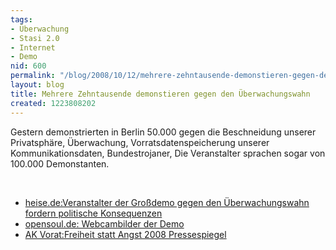 ```yaml
---
tags:
- Überwachung
- Stasi 2.0
- Internet
- Demo
nid: 600
permalink: "/blog/2008/10/12/mehrere-zehntausende-demonstieren-gegen-den-ueberwachungswahn.html"
layout: blog
title: Mehrere Zehntausende demonstieren gegen den Überwachungswahn
created: 1223808202
---
```

<p>Gestern demonstrierten in Berlin 50.000 gegen die Beschneidung unserer Privatsph&auml;re, &Uuml;berwachung, Vorratsdatenspeicherung unserer Kommunikationsdaten, Bundestrojaner,  Die Veranstalter sprachen sogar von 100.000 Demonstanten.</p><!--break--><p>&nbsp;</p> <ul>     <li><a href="http://www.heise.de/newsticker/Veranstalter-der-Grossdemo-gegen-den-Ueberwachungswahn-fordern-politische-Konsequenzen--/meldung/117239">heise.de:Veranstalter der Gro&szlig;demo gegen den &Uuml;berwachungswahn fordern politische Konsequenzen     </a></li>     <li><a href="http://www.opensoul.de/de/content/freiheit-statt-angst-webcam-mit-sicht-auf-die-demo"> opensoul.de: Webcambilder der Demo</a></li>     <li><a href="http://wiki.vorratsdatenspeicherung.de/Freiheit_statt_Angst_2008/Pressespiegel">AK Vorat:Freiheit statt Angst 2008 Pressespiegel</a></li> </ul>
